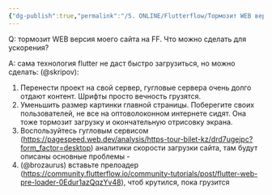 ```yaml
---
{"dg-publish":true,"permalink":"/5. ONLINE/Flutterflow/Тормозит WEB версия моего сайта на FF/","created":"2024-10-23T10:56:46.431-03:00","updated":"2024-10-23T10:56:46.431-03:00"}
---
```


Q: тормозит WEB версия моего сайта на FF. 
Что можно сделать для ускорения?

A: сама технология flutter не даст быстро загрузиться, но можно сделать:
(@skripov): 
1. Перенести проект на свой сервер, гугловые сервера очень долго отдают контент. Шрифты просто вечность грузятся.
2. Уменьшить размер картинки главной страницы. Поберегите своих пользователей, не все на оптоволоконном интернете сидят. Она тоже тормозит загрузку и окончательную отрисовку экрана.
3. Воспользуйтесь гугловым сервисом (https://pagespeed.web.dev/analysis/https-tour-bilet-kz/drd7ugejpc?form_factor=desktop) аналитики скорости загрузки сайта, там будут описаны основные проблемы -
4. (@brozaurus) вставьте прелоадер (https://community.flutterflow.io/community-tutorials/post/flutter-web-pre-loader-0Edur1azQqzYv48), чтоб крутился, пока грузится
